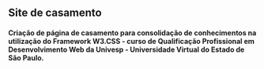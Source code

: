 ## Site de casamento
#### Criação de página de casamento para consolidação de conhecimentos na utilização do Framework W3.CSS - curso de Qualificação Profissional em Desenvolvimento Web da Univesp - Universidade Virtual do Estado de São Paulo.
